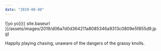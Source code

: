 ```yaml
---
date: "2019-08-08"
---
```


![yo yo]({{ site.baseurl }}/assets/images/2019/d06a7d0d364211a8085346a9313c0809e5f855d9.jpg)

Happily playing chasing, unaware of the dangers of the grassy knolls.
